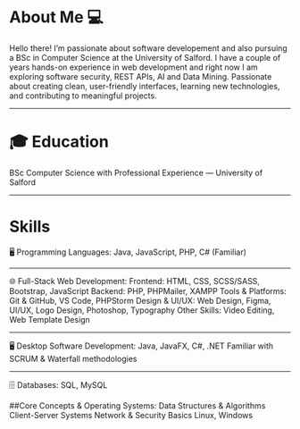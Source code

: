 <h1> About Me 💻</h1>
<p>
Hello there! I’m passionate about software developement and also pursuing a BSc in Computer Science at the University  of Salford. 
I have a couple of years hands-on experience in web development and right now I am exploring software security, REST APIs, AI and Data Mining.
Passionate about creating clean, user-friendly interfaces, learning new technologies, and contributing to meaningful projects.
</p> 

---

<h1>🎓 Education </h1>
BSc Computer Science with Professional Experience — University of Salford

---

<h1>Skills</h1>
🖥 Programming Languages:
Java, JavaScript, PHP, C# (Familiar)

---

🌐 Full-Stack Web Development:
Frontend: HTML, CSS, SCSS/SASS, Bootstrap, JavaScript
Backend: PHP, PHPMailer, XAMPP
Tools & Platforms: Git & GitHub, VS Code, PHPStorm
Design & UI/UX: Web Design, Figma, UI/UX, Logo Design, Photoshop, Typography
Other Skills: Video Editing, Web Template Design

---

🖥 Desktop Software Development:
Java, JavaFX, C#, .NET
Familiar with SCRUM & Waterfall methodologies

---

🗄 Databases:
SQL, MySQL

##Core Concepts & Operating Systems:
Data Structures & Algorithms
Client-Server Systems
Network & Security Basics
Linux, Windows
